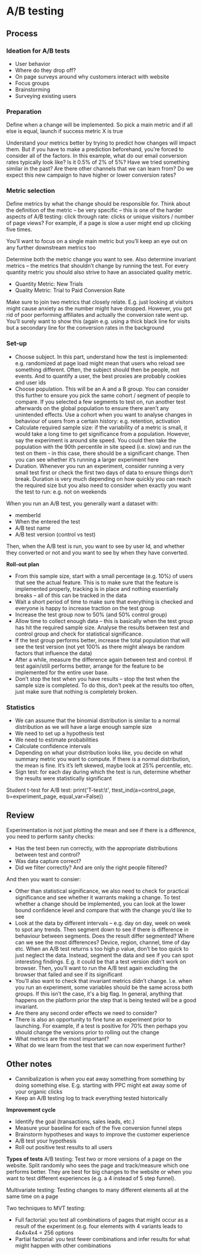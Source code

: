# A/B testing

## Process
### Ideation for A/B tests
- User behavior 
- Where do they drop off? 
- On page surveys around why customers interact with website  
- Focus groups 
- Brainstorming 
- Surveying existing users

### Preparation
Define when a change will be implemented. So pick a main metric and if all else is equal, launch if success metric X is true 

Understand your metrics better by trying to predict how changes will impact them. But if you have to make a prediction beforehand, you’re forced to consider all of the factors. In this example, what do our email conversion rates typically look like? Is it 0.5% of 2% of 5%? Have we tried something similar in the past? Are there other channels that we can learn from? Do we expect this new campaign to have higher or lower conversion rates?

### Metric selection
Define metrics by what the change should be responsible for. Think about the definition of the metric – be very specific – this is one of the harder aspects of A/B testing: click through rate: clicks or unique visitors / number of page views? For example, if a page is slow a user might end up clicking five times. 

You’ll want to focus on a single main metric but you’ll keep an eye out on any further downstream metrics too 

Determine both the metric change you want to see. Also determine invariant metrics – the metrics that shouldn’t change by running the test. For every quantity metric you should also strive to have an associated quality metric.
- Quantity Metric: New Trials
- Quality Metric: Trial to Paid Conversion Rate

Make sure to join two metrics that closely relate. E.g. just looking at visitors might cause anxiety as the number might have dropped. However, you got rid of poor performing affiliates and actually the conversion rate went up. You’ll surely want to show this (again e.g. using a thick black line for visits but a secondary line for the conversion rates in the background 

### Set-up
- Choose subject. In this part, understand how the test is implemented: e.g. randomized at page load might mean that users who reload see something different. Often, the subject should then be people, not events. And to quantify a user, the best proxies are probably cookies and user ids  
- Choose population. This will be an A and a B group. You can consider this further to ensure you pick the same cohort / segment of people to compare. If you selected a few segments to test on, run another test afterwards on the global population to ensure there aren’t any unintended effects. Use a cohort when you want to analyse changes in behaviour of users from a certain history: e.g. retention, activation  
- Calculate required sample size: if the variability of a metric is small, it would take a long time to get significance from a population. However, say the experiment is around site speed. You could then take the population with the 90th percentile in site speed (i.e. slow) and run the test on them - in this case, there should be a significant change. Then you can see whether it’s running a larger experiment here  
- Duration. Whenever you run an experiment, consider running a very small test first or check the first two days of data to ensure things don’t break. Duration is very much depending on how quickly you can reach the required size but you also need to consider when exactly you want the test to run: e.g. not on weekends 

When you run an A/B test, you generally want a dataset with:
- memberId
- When the entered the test
- A/B test name 
- A/B test version (control vs test)

Then, when the A/B test is run, you want to see by user Id, and whether they converted or not and you want to see by when they have converted. 

**Roll-out plan**
- From this sample size, start with a small percentage (e.g. 10%) of users that see the actual feature. This is to make sure that the feature is implemented properly, tracking is in place and nothing essentially breaks – all of this can be tracked in the data 
- Wait a short period of time to make sure that everything is checked and everyone is happy to increase traction on the test group
- Increase the test group now to 50% (and 50% control group)  
- Allow time to collect enough data – this is basically when the test group has hit the required sample size. Analyse the results between test and control group and check for statistical significance. 
- If the test group performs better, increase the total population that will see the test version (not yet 100% as there might always be random factors that influence the data) 
- After a while, measure the difference again between test and control. If test again/still performs better, arrange for the feature to be implemented for the entire user base. 
- Don’t stop the test when you have results – stop the test when the sample size is completed. To do this, don’t peek at the results too often, just make sure that nothing is completely broken. 

### Statistics
- We can assume that the binomial distribution is similar to a normal distribution as we will have a large enough sample size 
- We need to set up a hypothesis test 
- We need to estimate probabilities 
- Calculate confidence intervals 
- Depending on what your distribution looks like, you decide on what summary metric you want to compute. If there is a normal distribution, the mean is fine. It’s it’s left skewed, maybe look at 25% percentile, etc. 
- Sign test: for each day during which the test is run, determine whether the results were statistically significant 

Student t-test for A/B test: print('T-test:\t', ttest_ind(a=control_page, b=experiment_page, equal_var=False))

## Review
Experimentation is not just plotting the mean and see if there is a difference, you need to perform sanity checks:
- Has the test been run correctly, with the appropriate distributions between test and control? 
- Was data capture correct?
- Did we filter correctly? And are only the right people filtered?

And then you want to consier:
- Other than statistical significance, we also need to check for practical significance and see whether it warrants making a change. To test whether a change should be implemented, you can look at the lower bound confidence level and compare that with the change you’d like to see 
- Look at the data by different intervals – e.g. day on day, week on week to spot any trends. Then segment down to see if there is difference in behaviour between segments. Does the result differ segmented? Where can we see the most differences? Device, region, channel, time of day etc. When an A/B test returns s too high p value, don’t be too quick to just neglect the data. Instead, segment the data and see if you can spot interesting findings. E.g. it could be that a test version didn’t work on browser. Then, you’ll want to run the A/B test again excluding the browser that failed and see if its significant
- You’ll also want to check that invariant metrics didn’t change. I.e. when you run an experiment, some variables should be the same across both groups. If this isn’t the case, it's a big flag. In general, anything that happens on the platform prior the step that is being tested will be a good invariant. 
- Are there any second order effects we need to consider? 
- There is also an opportunity to fine tune an experiment prior to launching. For example, if a test is positive for 70% then perhaps you should change the versions prior to rolling out the change 
- What metrics are the most important? 
- What do we learn from the test that we can now experiment further? 

## Other notes
- Cannibalization is when you eat away something from something by doing something else. E.g. starting with PPC might eat away some of your organic clicks
- Keep an A/B testing log to track everything tested historically

**Improvement cycle**
- Identify the goal (transactions, sales leads, etc.)
- Measure your baseline for each of the five conversion funnel steps
- Brainstorm hypotheses and ways to improve the customer experience
- A/B test your hypothesis
- Roll out positive test results to all users

**Types of tests**
A/B testing: Test two or more versions of a page on the website. Split randomly who sees the page and track/measure which one performs better. They are best for big changes to the website or when you want to test different experiences (e.g. a 4 instead of 5 step funnel). 

Multivariate testing: Testing changes to many different elements all at the same time on a page 

Two techniques to MVT testing:
- Full factorial: you test all combinations of pages that might occur as a result of the experiment (e.g. four elements with 4 variants leads to 4x4x4x4 = 256 options
- Partial factorial: you test fewer combinations and infer results for what might happen with other combinations 
